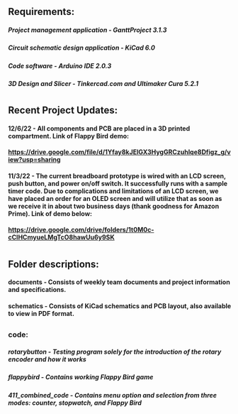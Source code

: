 #
## Requirements:
##### Project management application - GanttProject 3.1.3
##### Circuit schematic design application - KiCad 6.0
##### Code software - Arduino IDE 2.0.3
##### 3D Design and Slicer - Tinkercad.com and Ultimaker Cura 5.2.1

#
## Recent Project Updates:

#### 12/6/22 - All components and PCB are placed in a 3D printed compartment. Link of Flappy Bird demo:
#### https://drive.google.com/file/d/1Yfay8kJElGX3HygGRCzuhIqe8Dfigz_g/view?usp=sharing

#### 11/3/22 - The current breadboard prototype is wired with an LCD screen, push button, and power on/off switch. It successfully runs with a sample timer code. Due to complications and limitations of an LCD screen, we have placed an order for an OLED screen and will utilize that as soon as we receive it in about two business days (thank goodness for Amazon Prime). Link of demo below:
#### https://drive.google.com/drive/folders/1t0M0c-cClHCmyueLMgTcO8hawUu6y9SK

#
## Folder descriptions:

#### documents - Consists of weekly team documents and project information and specifications.

#### schematics - Consists of KiCad schematics and PCB layout, also available to view in PDF format.
##
### code:
##### rotarybutton - Testing program solely for the introduction of the rotary encoder and how it works
##### flappybird - Contains working Flappy Bird game
##### 411_combined_code - Contains menu option and selection from three modes: counter, stopwatch, and Flappy Bird
